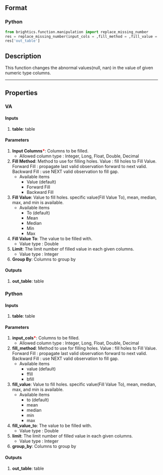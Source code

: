 ## Format
### Python
```python
from brightics.function.manipulation import replace_missing_number
res = replace_missing_number(input_cols = ,fill_method = ,fill_value = ,fill_value_to = ,limit = ,group_by = )
res['out_table']
```

## Description
This function changes the abnormal values(null, nan) in the value of given numeric type columns.

---

## Properties
### VA
#### Inputs
1. **table**: table

#### Parameters
1. **Input Columns**<b style="color:red">*</b>: Columns to be filled.
   - Allowed column type : Integer, Long, Float, Double, Decimal
2. **Fill Method**: Method to use for filling holes. Value : fill holes to Fill Value. Forward Fill : propagate last valid observation forward to next valid. Backward Fill : use NEXT valid observation to fill gap.
   - Available items
      - Value (default)
      - Forward Fill
      - Backward Fill
3. **Fill Value**: Value to fill holes. specific value(Fill Value To), mean, median, max, and min is available.
   - Available items
      - To (default)
      - Mean
      - Median
      - Min
      - Max
4. **Fill Value To**: The value to be filled with.
   - Value type : Double
5. **Limit**: The limit number of filled value in each given columns.
   - Value type : Integer
6. **Group By**: Columns to group by

#### Outputs
1. **out_table**: table

### Python
#### Inputs
1. **table**: table

#### Parameters
1. **input_cols**<b style="color:red">*</b>: Columns to be filled.
   - Allowed column type : Integer, Long, Float, Double, Decimal
2. **fill_method**: Method to use for filling holes. Value : fill holes to Fill Value. Forward Fill : propagate last valid observation forward to next valid. Backward Fill : use NEXT valid observation to fill gap.
   - Available items
      - value (default)
      - ffill
      - bfill
3. **fill_value**: Value to fill holes. specific value(Fill Value To), mean, median, max, and min is available.
   - Available items
      - to (default)
      - mean
      - median
      - min
      - max
4. **fill_value_to**: The value to be filled with.
   - Value type : Double
5. **limit**: The limit number of filled value in each given columns.
   - Value type : Integer
6. **group_by**: Columns to group by

#### Outputs
1. **out_table**: table

